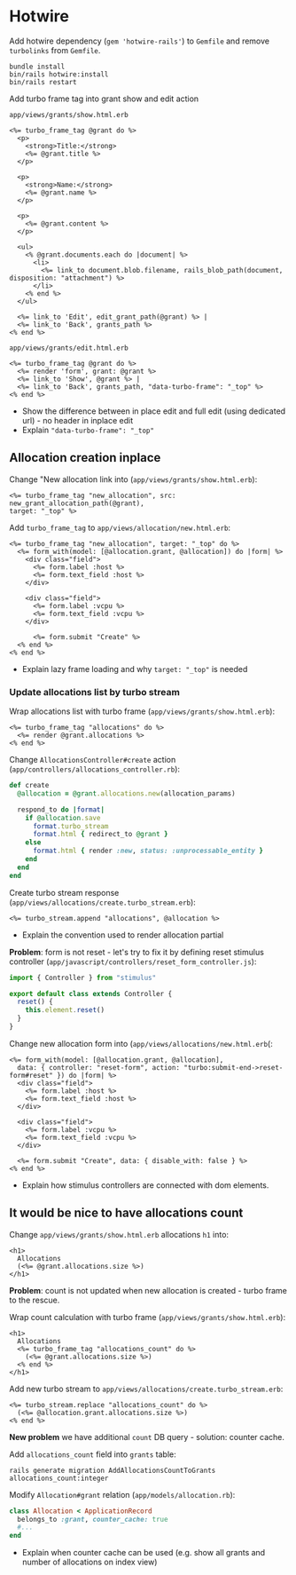 # Hotwire

Add hotwire dependency (`gem 'hotwire-rails'`) to `Gemfile` and remove
`turbolinks` from `Gemfile`.

```
bundle install
bin/rails hotwire:install
bin/rails restart
```

Add turbo frame tag into grant show and edit action

`app/views/grants/show.html.erb`
```erb
<%= turbo_frame_tag @grant do %>
  <p>
    <strong>Title:</strong>
    <%= @grant.title %>
  </p>

  <p>
    <strong>Name:</strong>
    <%= @grant.name %>
  </p>

  <p>
    <%= @grant.content %>
  </p>

  <ul>
    <% @grant.documents.each do |document| %>
      <li>
        <%= link_to document.blob.filename, rails_blob_path(document, disposition: "attachment") %>
      </li>
    <% end %>
  </ul>

  <%= link_to 'Edit', edit_grant_path(@grant) %> |
  <%= link_to 'Back', grants_path %>
<% end %>
```

`app/views/grants/edit.html.erb`
```erb
<%= turbo_frame_tag @grant do %>
  <%= render 'form', grant: @grant %>
  <%= link_to 'Show', @grant %> |
  <%= link_to 'Back', grants_path, "data-turbo-frame": "_top" %>
<% end %>
```

  * Show the difference between in place edit and full edit (using dedicated
    url) - no header in inplace edit
  * Explain `"data-turbo-frame": "_top"`

## Allocation creation inplace

Change "New allocation link into (`app/views/grants/show.html.erb`):
```erb
<%= turbo_frame_tag "new_allocation", src: new_grant_allocation_path(@grant),
target: "_top" %>
```

Add `turbo_frame_tag` to `app/views/allocation/new.html.erb`:
```erb
<%= turbo_frame_tag "new_allocation", target: "_top" do %>
  <%= form_with(model: [@allocation.grant, @allocation]) do |form| %>
    <div class="field">
      <%= form.label :host %>
      <%= form.text_field :host %>
    </div>

    <div class="field">
      <%= form.label :vcpu %>
      <%= form.text_field :vcpu %>
    </div>

      <%= form.submit "Create" %>
  <% end %>
<% end %>
```

  * Explain lazy frame loading and why `target: "_top"` is needed

### Update allocations list by turbo stream

Wrap allocations list with turbo frame (`app/views/grants/show.html.erb`):
```erb
<%= turbo_frame_tag "allocations" do %>
  <%= render @grant.allocations %>
<% end %>
```

Change `AllocationsController#create` action
(`app/controllers/allocations_controller.rb`):

```ruby
def create
  @allocation = @grant.allocations.new(allocation_params)

  respond_to do |format|
    if @allocation.save
      format.turbo_stream
      format.html { redirect_to @grant }
    else
      format.html { render :new, status: :unprocessable_entity }
    end
  end
end
```

Create turbo stream response (`app/views/allocations/create.turbo_stream.erb`):
```erb
<%= turbo_stream.append "allocations", @allocation %>
```

  * Explain the convention used to render allocation partial

**Problem**: form is not reset - let's try to fix it by defining reset stimulus
controller (`app/javascript/controllers/reset_form_controller.js`):

```js
import { Controller } from "stimulus"

export default class extends Controller {
  reset() {
    this.element.reset()
  }
}
```

Change new allocation form into (`app/views/allocations/new.html.erb`(:
```erb
<%= form_with(model: [@allocation.grant, @allocation],
  data: { controller: "reset-form", action: "turbo:submit-end->reset-form#reset" }) do |form| %>
  <div class="field">
    <%= form.label :host %>
    <%= form.text_field :host %>
  </div>

  <div class="field">
    <%= form.label :vcpu %>
    <%= form.text_field :vcpu %>
  </div>

  <%= form.submit "Create", data: { disable_with: false } %>
<% end %>
```

  * Explain how stimulus controllers are connected with dom elements.

## It would be nice to have allocations count

Change `app/views/grants/show.html.erb` allocations `h1` into:

```erb
<h1>
  Allocations
  (<%= @grant.allocations.size %>)
</h1>
```

**Problem**: count is not updated when new allocation is created - turbo frame
to the rescue.

Wrap count calculation with turbo frame (`app/views/grants/show.html.erb`):
```erb
<h1>
  Allocations
  <%= turbo_frame_tag "allocations_count" do %>
    (<%= @grant.allocations.size %>)
  <% end %>
</h1>
```

Add new turbo stream to `app/views/allocations/create.turbo_stream.erb`:
```erb
<%= turbo_stream.replace "allocations_count" do %>
  (<%= @allocation.grant.allocations.size %>)
<% end %>
```

**New problem** we have additional `count` DB query - solution: counter cache.

Add `allocations_count` field into `grants` table:
```
rails generate migration AddAllocationsCountToGrants allocations_count:integer
```

Modify `Allocation#grant` relation (`app/models/allocation.rb`):
```ruby
class Allocation < ApplicationRecord
  belongs_to :grant, counter_cache: true
  #...
end
```

  * Explain when counter cache can be used (e.g. show all grants and number of
    allocations on index view)
